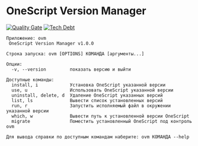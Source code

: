# OneScript Version Manager

[![Quality Gate](https://sonar.silverbulleters.org/api/badges/gate?key=sonar-opensource-add-ovm)](https://sonar.silverbulleters.org/dashboard?id=sonar-opensource-add-ovm)
[![Tech Debt](https://sonar.silverbulleters.org/api/badges/measure?key=sonar-opensource-add-ovm&metric=sqale_debt_ratio)](https://sonar.silverbulleters.org/dashboard?id=sonar-opensource-add-ovm)

```
Приложение: ovm
 OneScript Version Manager v1.0.0

Строка запуска: ovm [OPTIONS] КОМАНДА [аргументы...]

Опции:
  -v, --version         показать версию и выйти

Доступные команды:
  install, i            Установка OneScript указанной версии
  use, u                Использовать OneScript указанной версии
  uninstall, delete, d  Удаление OneScript указанных версий
  list, ls              Вывести список установленных версий
  run, r                Запустить исполняемый файл в окружении указанной версии
  which, w              Вывести путь к установленной версии OneScript
  migrate               Поместить установленный OneScript под контроль ovm

Для вывода справки по доступным командам наберите: ovm КОМАНДА --help
```

